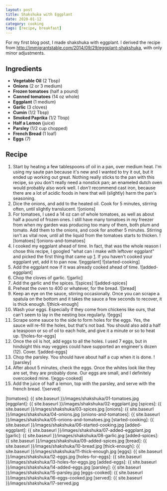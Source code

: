 ```yaml
---
layout: post
title: Shakshuka with Eggplant
date: 2020-01-12
category: cooking
tags: [recipe, breakfast]
---
```


For my first blog post, I made shakshuka with eggplant. I derived the recipe from <http://immigrantstable.com/2014/09/29/eggplant-shakshuka>, with only minor adjustments.

## Ingredients
* **Vegetable Oil** (2 Tbsp)
* **Onions** (2 or 3 medium)
* **Frozen tomatoes** (half a pound)
* **Canned tomatoes** (14 oz whole)
* **Eggplant** (1 medium)
* **Garlic** (3 cloves)
* **Cumin** (1/2 Tbsp)
* **Smoked Paprika** (1/2 Tbsp)
* **Half a Lemon** (juice)
* **Parsley** (1/2 cup chopped)
* **French Bread** (1 loaf)
* **Eggs** (7)

## Recipe

1. Start by heating a few tablespoons of oil in a pan, over medium heat. I'm using my saute pan because it's new and I wanted to try it out, but it ended up working out great. Nothing really sticks to the pan with this recipe, so you don't really need a nonstick pan; an enameled dutch oven would probably also work well. I *don't* recommend cast iron, because there are a lot of acidic foods in here that will (slightly) harm the pan's seasoning.
1. Dice the onions, and add to the heated oil. Cook for 5 minutes, stirring often, until slightly translucent.
![onions]
1. For tomatoes, I used a 14 oz can of whole tomatoes, as well as about half a pound of frozen ones. I still have many tomatoes in my freezer from when my garden was producing too many of them, both plum and tomato. Add them to the onions, and cook for another 5 minutes. Stirring isn't as vital now, until all the liquid from the tomatoes starts to thicken.
![tomatoes]
![onions-and-tomatoes]
1. I cooked my eggplant ahead of time. In fact, that was the whole reason I chose this recipe, I googled "what can i make with leftover eggplant" and picked the first thing that came up [1][1]. If you haven't cooked your eggplant yet, add it to pan now.
![eggplant]
![started-cooking]
1. Add the eggplant now if it was already cooked ahead of time.
![added-eggplant]
1. Chop the cloves of garlic.
![garlic]
1. Add the garlic and the spices.
![spices]
![added-spices]
1. Preheat the oven to 400 or whatever, for the bread.
![bread]
1. Keep an eye on the sauce, stirring occasionally. Once you can scrape a spatula on the bottom and it takes the sauce a few seconds to recover, it is thick enough.
![thick-enough]
1. Wash your eggs. Especially if they come from chickens like ours, that can't seem to lay in the nesting box regularly.
![eggs]
1. Scrape some sauce to the side to form holes for the eggs. Yes, the sauce will re-fill the holes, but that's not bad. You should also add a half a teaspoon or so of oil to each hole, and give it a minute or so to heat up.
![holes-for-eggs]
1. Once the oil is hot, add eggs to all the holes. I used 7 eggs, but in hindsight this may veggies could have supported an engineer's dozen (12). Cover.
![added-eggs]
1. Chop the parsley. You should have about half a cup when it is done.
![parsley]
1. After about 5 minutes, check the eggs. Once the whites look like they are set, they are probably done. Our eggs are small, and I definitely overcooked mine.
![eggs-cooked]
1. Add the juice of half a lemon, top with the parsley, and serve with the french bread.
![served]

[1]: http://immigrantstable.com/2014/09/29/eggplant-shakshuka
[tomatoes]: {{ site.baseurl }}/images/shakshuka/01-tomatoes.jpg
[eggplant]: {{ site.baseurl }}/images/shakshuka/02-eggplant.jpg
[spices]: {{ site.baseurl }}/images/shakshuka/03-spices.jpg
[onions]: {{ site.baseurl }}/images/shakshuka/04-onions.jpg
[onions-and-tomatoes]: {{ site.baseurl }}/images/shakshuka/05-onions-and-tomatoes.jpg
[started-cooking]: {{ site.baseurl }}/images/shakshuka/06-started-cooking.jpg
[added-eggplant]: {{ site.baseurl }}/images/shakshuka/07-added-eggplant.jpg
[garlic]: {{ site.baseurl }}/images/shakshuka/08-garlic.jpg
[added-spices]: {{ site.baseurl }}/images/shakshuka/09-added-spices.jpg
[bread]: {{ site.baseurl }}/images/shakshuka/10-bread.jpg
[thick-enough]: {{ site.baseurl }}/images/shakshuka/11-thick-enough.jpg
[eggs]: {{ site.baseurl }}/images/shakshuka/12-eggs.jpg
[holes-for-eggs]: {{ site.baseurl }}/images/shakshuka/13-holes-for-eggs.jpg
[added-eggs]: {{ site.baseurl }}/images/shakshuka/14-added-eggs.jpg
[parsley]: {{ site.baseurl }}/images/shakshuka/15-parsley.jpg
[eggs-cooked]: {{ site.baseurl }}/images/shakshuka/16-eggs-cooked.jpg
[served]: {{ site.baseurl }}/images/shakshuka/17-served.jpg
